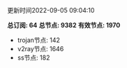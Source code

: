 更新时间2022-09-05 09:04:10

**总订阅: 64**
**总节点: 9382**
**有效节点: 1970**
- trojan节点: 142
- v2ray节点: 1646
- ss节点: 182
